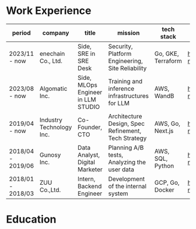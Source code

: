 # Work Experience

| period            | company                  | title                              | mission                                             | tech stack         | detail                                            |
| ----------------- | ------------------------ | ---------------------------------- | --------------------------------------------------- | ------------------ | ------------------------------------------------- |
| 2023/11 - now     | enechain Co., Ltd.       | Side, SRE in SRE Desk              | Security, Platform Engineering, Site Reliability    | Go, GKE, Terraform | http://github.com/soma00333/resume/2023_11-now.md |
| 2023/08 - now     | Algomatic Inc.           | Side, MLOps Engineer in LLM STUDIO | Training and inference infrastructures for LLM      | AWS, WandB         | http://github.com/soma00333/resume/2023_11-now.md |
| 2019/04 - now     | Industry Technology Inc. | Co-Founder, CTO                    | Architecture Design, Spec Refinement, Tech Strategy | AWS, Go, Next.js   | http://github.com/soma00333/resume/2023_11-now.md |
| 2018/04 - 2019/06 | Gunosy Inc.              | Data Analyst, Digital Marketer     | Planning A/B tests, Analyzing the user data         | AWS, SQL, Python   | http://github.com/soma00333/resume/2023_11-now.md |
| 2018/01 - 2018/03 | ZUU Co.,Ltd.             | Intern, Backend Engineer           | Development of the internal system                  | GCP, Go, Docker    | http://github.com/soma00333/resume/2023_11-now.md |

# Education
